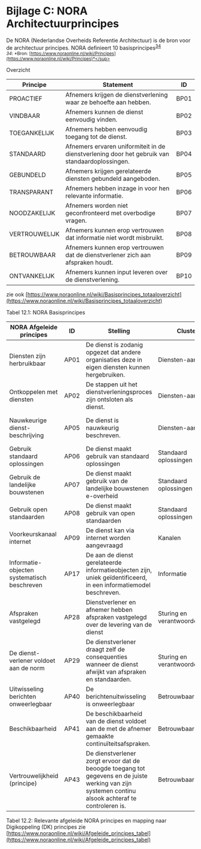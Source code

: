 # Bijlage C: NORA Architectuurprincipes

De NORA (Nederlandse Overheids Referentie Architectuur) is de bron voor de architectuur principes. NORA definieert 10 basisprincipes<sup>[34](#f34)</sup>
<br>
<sup><a name="f34"><dfn>34</dfn></a>:  *Bron: [https://www.noraonline.nl/wiki/Principes](https://www.noraonline.nl/wiki/Principes)*</sup>

Overzicht


| Principe      | Statement                                                                                      | ID   |
|---------------|------------------------------------------------------------------------------------------------|------|
| PROACTIEF     | Afnemers krijgen de dienstverlening waar ze behoefte aan hebben.                               | BP01 |
| VINDBAAR      | Afnemers kunnen de dienst eenvoudig vinden.                                                    | BP02 |
| TOEGANKELIJK  | Afnemers hebben eenvoudig toegang tot de dienst.                                               | BP03 |
| STANDAARD     | Afnemers ervaren uniformiteit in de dienstverlening door het gebruik van standaardoplossingen. | BP04 |
| GEBUNDELD     | Afnemers krijgen gerelateerde diensten gebundeld aangeboden.                                   | BP05 |
| TRANSPARANT   | Afnemers hebben inzage in voor hen relevante informatie.                                       | BP06 |
| NOODZAKELIJK  | Afnemers worden niet geconfronteerd met overbodige vragen.                                     | BP07 |
| VERTROUWELIJK | Afnemers kunnen erop vertrouwen dat informatie niet wordt misbruikt.                           | BP08 |
| BETROUWBAAR   | Afnemers kunnen erop vertrouwen dat de dienstverlener zich aan afspraken houdt.                | BP09 |
| ONTVANKELIJK  | Afnemers kunnen input leveren over de dienstverlening.                                         | BP10 |

zie ook [https://www.noraonline.nl/wiki/Basisprincipes_totaaloverzicht](https://www.noraonline.nl/wiki/Basisprincipes_totaaloverzicht)

Tabel 12.1: NORA Basisprincipes

| NORA Afgeleide principes | ID | Stelling | Cluster | Realiseert | DK principes |
|---|---|---|---|---|---|
| Diensten zijn herbruikbaar                 | AP01 | De dienst is zodanig opgezet dat andere organisaties deze in eigen diensten kunnen hergebruiken. | Diensten-aanbod | Standaard (Basisprincipe) | DK 1. interoperabiliteit |
| Ontkoppelen met diensten                   | AP02 | De stappen uit het dienstverleningsproces zijn ontsloten als dienst. | Diensten-aanbod | Noodzakelijk | DK 5: Digikoppeling maakt ontkoppeling mogelijk. |
| Nauwkeurige dienst-beschrijving            | AP05 | De dienst is nauwkeurig beschreven. | Diensten-aanbod | Transparant<br>Vindbaar | DK is open en beschreven in de architectuur en koppelvlakstandaarden. |
| Gebruik standaard oplossingen              | AP06 | De dienst maakt gebruik van standaard oplossingen | Standaard oplossingen | Standaard (Basisprincipe) | DK 2. Standaard oplossingen |
| Gebruik de landelijke bouwstenen           | AP07 | De dienst maakt gebruik van de landelijke bouwstenen e-overheid | Standaard oplossingen | Standaard (Basisprincipe) | DK 2. Standaard oplossingen |
| Gebruik open standaarden                   | AP08 | De dienst maakt gebruik van open standaarden | Standaard oplossingen | Standaard (Basisprincipe) | DK 1. interoperabiliteit |
| Voorkeurskanaal internet                   | AP09 | De dienst kan via internet worden aangevraagd | Kanalen | Toegankelijk | DK 1. interoperabiliteit |
| Informatie-objecten systematisch beschreven| AP17 | De aan de dienst gerelateerde informatieobjecten zijn, uniek geïdentificeerd, in een informatiemodel beschreven. | Informatie | Vindbaar<br>Toegankelijk<standaard> | DK 3. Veiligheid en vertrouwelijkheid |
| Afspraken vastgelegd                       | AP28 | Dienstverlener en afnemer hebben afspraken vastgelegd over de levering van de dienst | Sturing en verantwoordelijkheid | Betrouwbaar | DK 4. Betrouwbaarheid |
| De dienst-verlener voldoet aan de norm     | AP29 | De dienstverlener draagt zelf de consequenties wanneer de dienst afwijkt van afspraken en standaarden. | Sturing en verantwoordelijkheid | Standaard (Basisprincipe)<br>Betrouwbaar | DK 1. interoperabiliteit |
| Uitwisseling berichten onweerlegbaar       | AP40 | De berichtenuitwisseling is onweerlegbaar | Betrouwbaarheid | Betrouwbaar | DK 4. Betrouwbaarheid |
| Beschikbaarheid                            | AP41 | De beschikbaarheid van de dienst voldoet aan de met de afnemer gemaakte continuïteitsafspraken. | Betrouwbaarheid | Betrouwbaar | DK 4. Betrouwbaarheid |
| Vertrouwelijkheid (principe)               | AP43 | De dienstverlener zorgt ervoor dat de beoogde toegang tot gegevens en de juiste werking van zijn systemen continu alsook achteraf te controleren is. | Betrouwbaarheid | Betrouwbaar<br>Vertrouwelijk | DK 3. Veiligheid en vertrouwelijkheid |

Tabel 12.2: Relevante afgeleide NORA principes en mapping naar Digikoppeling (DK) principes
zie [https://www.noraonline.nl/wiki/Afgeleide_principes_tabel](https://www.noraonline.nl/wiki/Afgeleide_principes_tabel)
